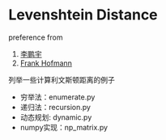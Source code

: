 # Levenshtein Distance
preference from 
1. [李鹏宇](https://zhuanlan.zhihu.com/p/89946196)
2. [Frank Hofmann](https://stackabuse.com/levenshtein-distance-and-text-similarity-in-python/)

列举一些计算利文斯顿距离的例子
- 穷举法：enumerate.py
- 递归法：recursion.py
- 动态规划: dynamic.py
- numpy实现：np_matrix.py